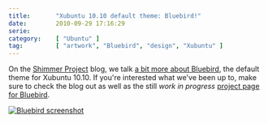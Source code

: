 ```yaml
---
title:       "Xubuntu 10.10 default theme: Bluebird!"
date:        2010-09-29 17:16:29
serie:       
category:    [ "Ubuntu" ]
tag:         [ "artwork", "Bluebird", "design", "Xubuntu" ]
---
```


On the [Shimmer Project](http://shimmerproject.org/) blog, we talk [a bit more about Bluebird](http://shimmerproject.org/2010/09/bluebird-default-theme-xubuntu-1010/), the default theme for Xubuntu 10.10. If you're interested what we've been up to, make sure to check the blog out as well as the still *work in progress* [project page for Bluebird](http://shimmerproject.org/projects/bluebird/).

[![](http://open.knome.fi/files/2010/09/bluebird-300x187.png "Bluebird screenshot")](http://open.knome.fi/files/2010/09/bluebird.png)
